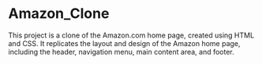 # Amazon_Clone
This project is a clone of the Amazon.com home page, created using HTML and CSS. It replicates the layout and design of the Amazon home page, including the header, navigation menu, main content area, and footer.
